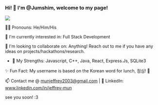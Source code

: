 ### Hi! 👋 I'm @Jumshim, welcome to my page!
![](https://komarev.com/ghpvc/?username=Jumshim)

🏳️‍🌈 Pronouns: He/Him/His

🤔 I'm currently interested in: Full Stack Development

🕺 I'm looking to collaborate on: Anything! Reach out to me if you have any ideas on projects/hackathons/research.
   - 🦾 My Strengths: Javascript, C++, Java, React, Express.Js, SQLite3

✨ Fun Fact: My username is based on the Korean word for lunch, 점심! 🥘

📫 Contact me @ munjeffrey2003@gmail.com | 💌 LinkedIn: www.linkedin.com/in/jeffrey-mun

see you soon! :3
